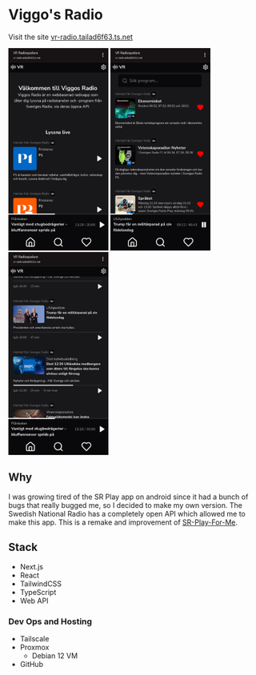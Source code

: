 # Viggo's Radio

Visit the site [vr-radio.tailad6f63.ts.net](https://vr-radio.tailad6f63.ts.net/)

<div style="display:inline">
  <img src="screenshots/home-page.png" alt="Home page screenshot" width="200"/>
  <img src="screenshots/search-page.png" alt="Search page screenshot" width="200"/>
  <img src="screenshots/feed-page.png" alt="Feed page screenshot" width="200"/>
</div>

## Why
I was growing tired of the SR Play app on android since it had a bunch of bugs that really bugged me, so I decided to make my own version. The Swedish National Radio has a completely open API which allowed me to make this app. This is a remake and improvement of [SR-Play-For-Me](https://github.com/viggoStrom/SR-Play-For-Me).

## Stack
- Next.js
- React
- TailwindCSS
- TypeScript
- Web API

### Dev Ops and Hosting
- Tailscale
- Proxmox
  - Debian 12 VM
- GitHub
